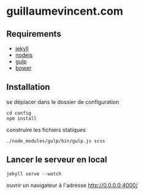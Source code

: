 # guillaumevincent.com


## Requirements
* [jekyll](http://jekyllrb.com/)
* [nodejs](http://nodejs.org/)
* [gulp](http://gulpjs.com/)
* [bower](http://bower.io/)

## Installation

se déplacer dans le dossier de configuration

    cd config
    npm install

construire les fichiers statiques

    ./node_modules/gulp/bin/gulp.js scss

## Lancer le serveur en local

    jekyll serve --watch

ouvrir un navigateur à l'adresse http://0.0.0.0:4000/